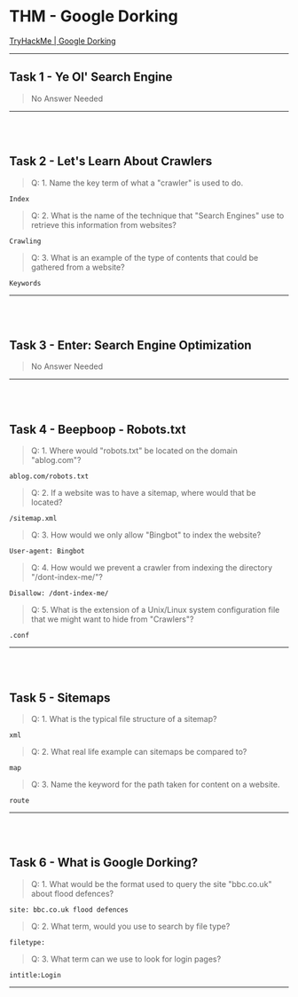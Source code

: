 # THM - Google Dorking

[TryHackMe | Google Dorking](https://tryhackme.com/room/googledorking)

--- 

## Task 1 - Ye Ol' Search Engine

> No Answer Needed

---
<br></br>
## Task 2 - Let's Learn About Crawlers

> Q: 1. Name the key term of what a "crawler" is used to do.
```
Index
```

> Q: 2. What is the name of the technique that "Search Engines" use to retrieve this information from websites?
```
Crawling
```

> Q: 3. What is an example of the type of contents that could be gathered from a website?
```
Keywords
```

---
<br></br>
## Task 3 - Enter: Search Engine Optimization

> No Answer Needed
---
<br></br>
## Task 4 - Beepboop - Robots.txt

> Q: 1. Where would "robots.txt" be located on the domain "ablog.com"?
```url
ablog.com/robots.txt
```

> Q: 2. If a website was to have a sitemap, where would that be located?
```url
/sitemap.xml
```

> Q: 3. How would we only allow "Bingbot" to index the website?
```
User-agent: Bingbot
```

> Q: 4. How would we prevent a crawler from indexing the directory "/dont-index-me/"?
```
Disallow: /dont-index-me/
```

> Q: 5. What is the extension of a Unix/Linux system configuration file that we might want to hide from "Crawlers"?
```
.conf
```

---
<br></br>
## Task 5 - Sitemaps

> Q: 1. What is the typical file structure of a sitemap?
```
xml
```

> Q: 2. What real life example can sitemaps be compared to?
```
map
```

> Q: 3. Name the keyword for the path taken for content on a website.
```
route
```

---
<br></br>
## Task 6 - What is Google Dorking?

> Q: 1. What would be the format used to query the site "bbc.co.uk" about flood defences?
```
site: bbc.co.uk flood defences
```

> Q: 2. What term, would you use to search by file type?
```
filetype:
```

> Q: 3. What term can we use to look for login pages?
```
intitle:Login
```

---
